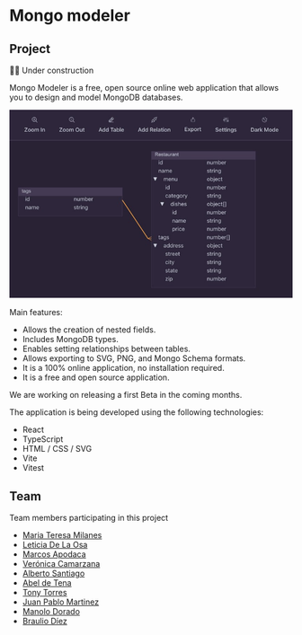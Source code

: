 # Mongo modeler

## Project

👷‍♀️ Under construction

Mongo Modeler is a free, open source online web application that allows you to design and model MongoDB databases.

![Mongo Modeler snapshot example, diagram view](./media/mongo-modeler.jpg)

Main features:

- Allows the creation of nested fields.
- Includes MongoDB types.
- Enables setting relationships between tables.
- Allows exporting to SVG, PNG, and Mongo Schema formats.
- It is a 100% online application, no installation required.
- It is a free and open source application.

We are working on releasing a first Beta in the coming months.

The application is being developed using the following technologies:

- React
- TypeScript
- HTML / CSS / SVG
- Vite
- Vitest

## Team

Team members participating in this project

- [Maria Teresa Milanes](https://github.com/MTeresaMB)
- [Leticia De La Osa](https://github.com/deletidev)
- [Marcos Apodaca](https://github.com/MarcosApodaca)
- [Verónica Camarzana](https://github.com/VCamarzana)
- [Alberto Santiago](https://github.com/AlbertoSSC)
- [Abel de Tena](https://github.com/AbelDeTena)
- [Tony Torres](https://github.com/SkayDks)
- [Juan Pablo Martinez](https://github.com/juanpms2)
- [Manolo Dorado](https://github.com/manudous)
- [Braulio Díez](https://github.com/brauliodiez)
